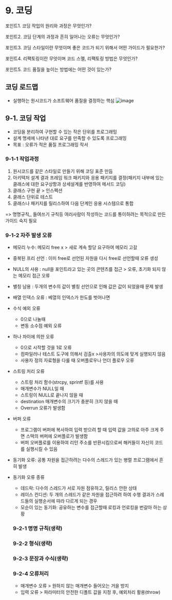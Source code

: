 # 9. 코딩

포인트1. 코딩 작업의 원리와 과정은 무엇인가?

포인트2. 코딩 단계의 과정과 흔히 일어나는 오류는 무엇인가?

포인트3. 코딩 스타일이란 무엇이며 좋은 코드가 되기 위해서 어떤 가이드가 필요한가?

포인트4. 리팩토링이란 무엇이며 코드 스멜, 리팩토링 방법은 무엇인가?

포인트5. 코드 품질을 높이는 방법에는 어떤 것이 있는가?

## 코딩 로드맵
- 실행하는 원시코드가 소프트웨어 품질을 결정하는 핵심
![image](https://user-images.githubusercontent.com/64974683/205557213-1eb7867d-5ddf-424e-9311-5f1b64d3aee2.png)

## 9-1. 코딩 작업
- 코딩을 분리하여 구현할 수 있는 작은 단위를 프로그래밍
- 설계 명세에 나타낸 대로 요구를 만족할 수 있도록 프로그래밍 
- 목표 : 오류가 적은 품질 프로그래밍 작서

### 9-1-1 작업과정
1. 원시코드를 같은 스타일로 만들기 위해 코딩 표준 만듬
2. 아키텍처 설계 결과 프레임 워크 패키지와 응용 패키지를 결정(패키지 내부에 있는 클래스에 대한 요구상항과 상세설계를 반영하여 메서드 코딩)
3. 클래스 구현 끝 > 인스펙션
4. 클래스 단위로 테스트
5. 클래스나 패키지를 릴리스하여 다음 단계인 응용 시스템으로 통합

=> 명명규칙,, 들여쓰기 규칙등 여러사람이 작성하는 코드를 통이하려는 목적으로 만든 가이드 숙지 필요

### 9-1-2 자주 발생 오류
- 메모리 누수: 메모리 free x  > 새로 계속 할당 요구하여 메모리 고갈
- 중복된 프리 선언 : 이미 free로 선언된 자원을 다시 free로 선언할때 오류 생성
- NULL의 사용 : null을 포인트라고 있는 곳의 콘텐츠를 접근 > 오류, 초기화 되지 않는 메모리 접근 오류
- 별칭 남용 : 두개의 변수의 값이 별칭 선언으로 인해 값은 값이 되었을때 문제 발생
- 배열 인덱스 오류 : 베열의 인덱스가 한도를 벗어나면
- 수식 예외 오류
  - 0으로 나눌때
  - 변동 소수점 예외 오류
- 하나 차이에 의한 오류
  - 0으로 시작할 것을 1로 오류
  - 컴파일러나 테스트 도구에 의해서 검출x >사용자의 의도에 맞게 실행되지 않음
  - 사용자 정의 자료형을 다룰 때 오버플로우나 언더 플로우 오류 
- 스트링 처리 오류
  - 스트링 처리 함수(strcpy, sprintf 등)를 사용
  - 매개변수가 NULL일 때
  - 스트링이 NULL로 끝나지 않을 때
  - destination 매개변수의 크기가 충분히 크지 않을 때
  - Overrun 오류가 발생함
- 버퍼 오류
  - 프로그램이 버퍼에 복사하여 입력 받으려 할 때 입력 값을 고의로 아주 크게 주면 스택의 버퍼에 오버플로가 발생함
  - 버퍼 오버플로를 이용하여 리턴 주소를 반환시킴으로써 해커들이 자신의 코드를 실행시킬 수 있음
- 동기화 오류: 공통 자원을 접근하려는 다수의 스레드가 있는 병렬 프로그램에서 흔히 발생
- 동기화 오류 종류
  - 데드락:  다수의 스레드가 서로 자원 점유하고, 릴리스 안한 상태
  - 레이스 컨디션: 두 개의 스레드가 같은 자원을 접근하려 하여 수행 결과가 스레드들의 실행순서에 따라 다르게 되는 경우
  - 모순이 있는 동기화: 공유하는 변수를 접근할때 로킹과 언로킹을 번갈아 하는 상황
  
  ### 9-2-1 명명 규칙(생략)
  ### 9-2-2 형식(생략)
  ### 9-2-3 문장과 수식(생략)
  ### 9-2-4 오류처리
  - 매개변수 오류 > 원하지 않는 매개변수 들어오는 거을 방지
  - 입력 오류 > 파라미터의 안전한 디폴트 값을 지정 후, 예외처리 활용(throw)
